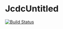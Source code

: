 JcdcUntitled
=========
[![Build Status](https://secure.travis-ci.org/JonConnerDotCom/JcdcUntitled.png?branch=updates)](https://travis-ci.org/JonConnerDotCom/JcdcUntitled)